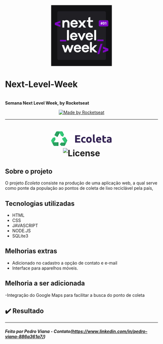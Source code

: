 <h3 align="center">
    <img alt="Logo" title="#logo" width="200px" src="https://github.com/BrunoBelarminoNog/Ecoleta_NLW/blob/master/imgs_print/nlw.png?raw=true">

# Next-Level-Week
  <br><b>Semana Next Level Week, by Rocketseat</b></h3><p align="center"><a href="https://rocketseat.com.br"><img alt="Made by Rocketseat" src="https://img.shields.io/badge/made%20by-Rocketseat-%237519C1"></a>  
</p><hr><h1 align="center"><img alt="Logo" title="#logo" width="200px" src="https://raw.githubusercontent.com/BrunoBelarminoNog/Ecoleta_NLW/d00ff2950045cec41edc0f1d337928376b8000a0/public/assets/logo.svg"><br>
<a><img alt="License" src="https://img.shields.io/github/license/BrunoBelarminoNog/Ecoleta_NLW"></a>
</h1> 

##  Sobre o projeto
O projeto *Ecoleta* consiste na produção de uma aplicação web, a qual serve como ponte da população ao pontos de coleta de lixo reciclável pela país, 

##  Tecnologias utilizadas
- HTML
- CSS
- JAVASCRIPT
- NODE.JS
- SQLite3

##  Melhorias extras
- Adicionado no cadastro a opção de contato e e-mail 
- Interface para aparelhos móveis.

##  Melhoria a ser adicionada
-Integração do Google Maps para facilitar a busca do ponto de coleta
## ✔️ Resultado



<hr>

#####  Feito por Pedro Viana - Contato(https://www.linkedin.com/in/pedro-viana-886a361a7/)
